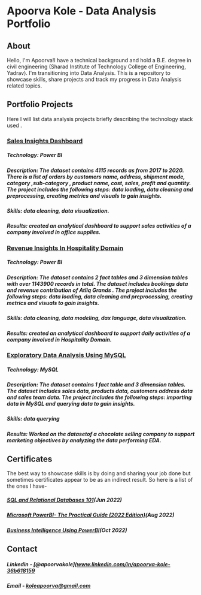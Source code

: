 # Apoorva Kole - Data Analysis Portfolio

## About

Hello, I'm Apoorva!I have a technical background and hold a B.E. degree in civil engineering (Sharad Institute of Technology College of Engineering, Yadrav). I'm transitioning into Data Analysis. This is a repository to showcase skills, share projects and track my progress in Data Analysis related topics. 

##  Portfolio Projects

Here I will list data analysis projects briefly describing the technology stack used .

### [Sales Insights Dashboard](https://github.com/apoorvakole/sales-dashboard.git)

##### **Technology**: Power BI
##### **Description**: The dataset contains 4115 records as from 2017 to 2020. There is a list of orders by customers name, address, shipment mode, category ,sub-category , product name, cost, sales, profit and quantity. The project includes the following steps: data loading, data cleaning and preprocessing, creating metrics and visuals to gain insights.
##### **Skills**: data cleaning, data visualization.
##### **Results**: created an analytical dashboard to support sales activities of a company involved in office supplies.

### [Revenue Insights In Hospitality Domain](https://github.com/apoorvakole/Revenue-insights-in-hospitality-domain.git)

##### **Technology**: Power BI
##### **Description**: The dataset contains 2 fact tables and 3 dimension tables with over 1143900 records in total. The dataset includes bookings data and revenue contribution of Atliq Grands . The project includes the following steps: data loading, data cleaning and preprocessing, creating metrics and visuals to gain insights.
##### **Skills**: data cleaning, data modeling, dax language, data visualization.
##### **Results**: created an analytical dashboard to support daily activities of a company involved in Hospitality Domain.

### [Exploratory Data Analysis Using MySQL](https://github.com/apoorvakole/EDA-using-MySql.git)

##### **Technology**: MySQL
##### **Description**: The dataset contains 1 fact table and 3 dimension tables. The dataset includes sales data, products data, customers address data and sales team data. The project includes the following steps: importing data in MySQL and querying data to gain insights.
##### **Skills**: data querying 
##### **Results**: Worked on the datasetof a chocolate selling company to support marketing objectives by analyzing the data performing EDA.

## Certificates

The best way to showcase skills is by doing and sharing your job done but sometimes certificates appear to be as an indirect result. So here is a list of the ones I have-

##### [SQL and Relational Databases 101](https://courses.cognitiveclass.ai/certificates/5aff5d6f2bac4fd080891a42f2c9d2ac)(Jun 2022)
##### [Microsoft PowerBI- The Practical Guide (2022 Edition)](https://github.com/apoorvakole/sales-dashboard/blob/5585f5a791d42ecc808710b64a6e58148ea45dab/Udemy%20-%20Power%20BI.pdf)(Aug 2022)
##### [Business Intelligence Using PowerBI](https://github.com/apoorvakole/sales-dashboard/blob/157f2740e39a071d4c793f247b98977854f7d940/Power%20BI%20Certificate.pdf)(Oct 2022)

## Contact 

##### Linkedin - [@apoorvakole](www.linkedin.com/in/apoorva-kole-36b618159
##### Email - koleapoorva@gmail.com

